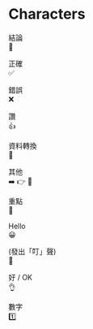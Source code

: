 # Characters

結論  
🔑

正確  
✅

錯誤  
❌

讚  
👍

資料轉換  
🧩 

其他    
➡️ 👉 🔹

重點  
📌

Hello  
😀

(發出「叮」聲)  
🔔

好 / OK  
👌

數字  
1️⃣
